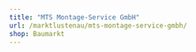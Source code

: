 ```yaml
---
title: "MTS Montage-Service GmbH"
url: /marktlustenau/mts-montage-service-gmbh/
shop: Baumarkt
---
```

